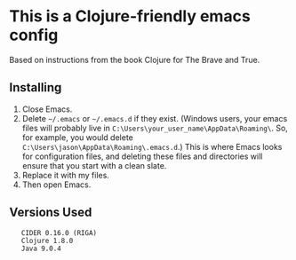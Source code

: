 # This is a Clojure-friendly emacs config
Based on instructions from the book Clojure for The Brave and True.
## Installing
1. Close Emacs.
2. Delete `~/.emacs` or `~/.emacs.d` if they exist. (Windows users, your
   emacs files will probably live in
   `C:\Users\your_user_name\AppData\Roaming\`. So, for example, you
   would delete `C:\Users\jason\AppData\Roaming\.emacs.d`.) This is
   where Emacs looks for configuration files, and deleting these files
   and directories will ensure that you start with a clean slate.
3. Replace it with my files.
4. Then open Emacs.
## Versions Used

```
   CIDER 0.16.0 (RIGA)
   Clojure 1.8.0
   Java 9.0.4
```
   

